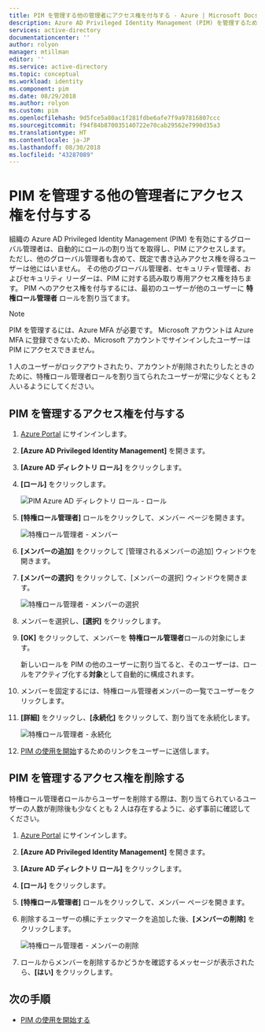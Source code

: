 ```yaml
---
title: PIM を管理する他の管理者にアクセス権を付与する - Azure | Microsoft Docs
description: Azure AD Privileged Identity Management (PIM) を管理するためのアクセス権を他の管理に付与する方法について説明します。
services: active-directory
documentationcenter: ''
author: rolyon
manager: mtillman
editor: ''
ms.service: active-directory
ms.topic: conceptual
ms.workload: identity
ms.component: pim
ms.date: 08/29/2018
ms.author: rolyon
ms.custom: pim
ms.openlocfilehash: 9d5fce5a80ac1f281fdbe6afe7f9a97816807ccc
ms.sourcegitcommit: f94f84b870035140722e70cab29562e7990d35a3
ms.translationtype: HT
ms.contentlocale: ja-JP
ms.lasthandoff: 08/30/2018
ms.locfileid: "43287089"
---
```

# <a name="grant-access-to-other-administrators-to-manage-pim"></a>PIM を管理する他の管理者にアクセス権を付与する

組織の Azure AD Privileged Identity Management (PIM) を有効にするグローバル管理者は、自動的にロールの割り当てを取得し、PIM にアクセスします。 ただし、他のグローバル管理者も含めて、既定で書き込みアクセス権を得るユーザーは他にはいません。 その他のグローバル管理者、セキュリティ管理者、およびセキュリティ リーダーは、PIM に対する読み取り専用アクセス権を持ちます。 PIM へのアクセス権を付与するには、最初のユーザーが他のユーザーに **特権ロール管理者** ロールを割り当てます。

> [!NOTE]
> PIM を管理するには、Azure MFA が必要です。 Microsoft アカウントは Azure MFA に登録できないため、Microsoft アカウントでサインインしたユーザーは PIM にアクセスできません。

1 人のユーザーがロックアウトされたり、アカウントが削除されたりしたときのために、特権ロール管理者ロールを割り当てられたユーザーが常に少なくとも 2 人いるようにしてください。

## <a name="grant-access-to-manage-pim"></a>PIM を管理するアクセス権を付与する

1. [Azure Portal](https://portal.azure.com/) にサインインします。

1. **[Azure AD Privileged Identity Management]** を開きます。

1. **[Azure AD ディレクトリ ロール]** をクリックします。

1. **[ロール]** をクリックします。

    ![PIM Azure AD ディレクトリ ロール - ロール](./media/pim-how-to-give-access-to-pim/pim-directory-roles-roles.png)

1. **[特権ロール管理者]** ロールをクリックして、メンバー ページを開きます。

    ![特権ロール管理者 - メンバー](./media/pim-how-to-give-access-to-pim/pim-pra-members.png)

1. **[メンバーの追加]** をクリックして [管理されるメンバーの追加] ウィンドウを開きます。

1. **[メンバーの選択]** をクリックして、[メンバーの選択] ウィンドウを開きます。

    ![特権ロール管理者 - メンバーの選択](./media/pim-how-to-give-access-to-pim/pim-pra-select-members.png)

1. メンバーを選択し、**[選択]** をクリックします。

1. **[OK]** をクリックして、メンバーを **特権ロール管理者**ロールの対象にします。

    新しいロールを PIM の他のユーザーに割り当てると、そのユーザーは、ロールをアクティブ化する**対象**として自動的に構成されます。

1. メンバーを固定するには、特権ロール管理者メンバーの一覧でユーザーをクリックします。

1. **[詳細]** をクリックし、**[永続化]** をクリックして、割り当てを永続化します。

    ![特権ロール管理者 - 永続化](./media/pim-how-to-give-access-to-pim/pim-pra-make-permanent.png)

1. [PIM の使用を開始](pim-getting-started.md)するためのリンクをユーザーに送信します。

## <a name="remove-access-to-manage-pim"></a>PIM を管理するアクセス権を削除する

特権ロール管理者ロールからユーザーを削除する際は、割り当てられているユーザーの人数が削除後も少なくとも 2 人は存在するように、必ず事前に確認してください。

1. [Azure Portal](https://portal.azure.com/) にサインインします。

1. **[Azure AD Privileged Identity Management]** を開きます。

1. **[Azure AD ディレクトリ ロール]** をクリックします。

1. **[ロール]** をクリックします。

1. **[特権ロール管理者]** ロールをクリックして、メンバー ページを開きます。

1. 削除するユーザーの横にチェックマークを追加した後、**[メンバーの削除]** をクリックします。

    ![特権ロール管理者 - メンバーの削除](./media/pim-how-to-give-access-to-pim/pim-pra-remove-member.png)

1. ロールからメンバーを削除するかどうかを確認するメッセージが表示されたら、**[はい]** をクリックします。

## <a name="next-steps"></a>次の手順

- [PIM の使用を開始する](pim-getting-started.md)